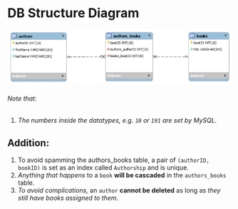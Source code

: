 # DB Structure Diagram 

![DB Structure](DBStructure.png)
###### Note that: 
1. _The numbers inside the datatypes, e.g. `10` or `191` are set by MySQL._

## Addition: 
1. To avoid spamming the authors_books table, a pair of `(authorID, bookID)` is set as an index called `Authorship` and is unique. 
2. *Anything that happens* to a `book` __will be cascaded__ in the `authors_books` table.
3. *To avoid complications,* an `author` __cannot be deleted__ as long as *they still have books assigned to them*.
